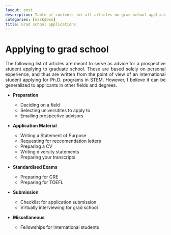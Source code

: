 ```yaml
---
layout: post
description: Table of contents for all articles on grad school applications
categories: [markdown]
title: Grad school applications
---
```


# Applying to grad school

<p align="justify">
The following list of articles are meant to serve as advice for a prospective student applying to graduate school. These are based solely on personal experience, and thus are written from the point of view of an international student applying for Ph.D. programs in STEM. However, I believe it can be generalized to applicants in other fields and degrees.
</p>

* **Preparation**
  * Deciding on a field
  * Selecting universitites to apply to
  * Emailing prospective advisors

* **Application Material**
  * Writing a Statement of Purpose
  * Requesting for reccomendation letters
  * Preparing a CV
  * Writing diversity statements
  * Preparing your transcripts

* **Standardised Exams**
  * Preparing for GRE
  * Preparing for TOEFL

* **Submission**
  * Checklist for application submission
  * Virtually interviewing for grad school 

* **Miscellaneous**
  * Fellowships for International students
 

</div>
